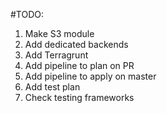 #TODO:
1. Make S3 module
1. Add dedicated backends
1. Add Terragrunt
1. Add pipeline to plan on PR
1. Add pipeline to apply on master
1. Add test plan
1. Check testing frameworks
